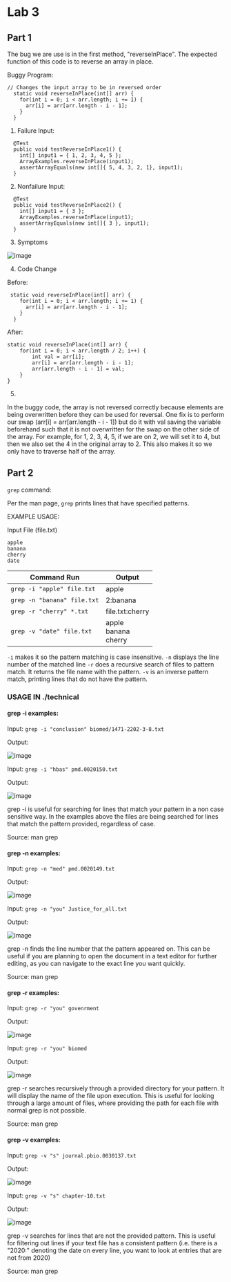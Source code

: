 # Lab 3
## Part 1
The bug we are use is in the first method, "reverseInPlace". The expected function of this code is to reverse an array in place.

Buggy Program:
```
// Changes the input array to be in reversed order
  static void reverseInPlace(int[] arr) {
    for(int i = 0; i < arr.length; i += 1) {
      arr[i] = arr[arr.length - i - 1];
    }
  }
```

1. Failure Input:
```
  @Test
  public void testReverseInPlace1() {
    int[] input1 = { 1, 2, 3, 4, 5 };
    ArrayExamples.reverseInPlace(input1);
    assertArrayEquals(new int[]{ 5, 4, 3, 2, 1}, input1);
  }
```
2. Nonfailure Input:
```
  @Test
  public void testReverseInPlace2() {
    int[] input1 = { 3 };
    ArrayExamples.reverseInPlace(input1);
    assertArrayEquals(new int[]{ 3 }, input1);
  }
```

3. Symptoms
   
![image](https://github.com/anngo-1/cse15l-lab-reports/assets/75955073/57ce36c1-8dbf-47ed-89cf-4edc303a7daa)

4. Code Change
   
Before:
```
 static void reverseInPlace(int[] arr) {
    for(int i = 0; i < arr.length; i += 1) {
      arr[i] = arr[arr.length - i - 1];
    }
  }
```

After:
```
static void reverseInPlace(int[] arr) {
    for(int i = 0; i < arr.length / 2; i++) {
        int val = arr[i];
        arr[i] = arr[arr.length - i - 1];
        arr[arr.length - i - 1] = val;
    }
}

```


5.
In the buggy code, the array is not reversed correctly because elements are being overwritten before they can be used for reversal. One fix is to perform our swap (arr[i] = arr[arr.length - i - 1]) but do it with val saving the variable beforehand such that it is not overwritten for the swap on the other side of the array. For example, for 1, 2, 3, 4, 5, if we are on 2, we will set it to 4, but then we also set the 4 in the original array to 2. This also makes it so we only have to traverse half of the array.

## Part 2

`grep` command:

Per the man page, `grep` prints lines that have specified patterns.

EXAMPLE USAGE:

Input File (file.txt)
```
apple
banana
cherry
date
```

| Command Run                                   | Output              |
|-----------------------------------------------|---------------------|
| `grep -i "apple" file.txt`                    | apple               |
| `grep -n "banana" file.txt`                   | 2:banana            |
| `grep -r "cherry" *.txt`                      | file.txt:cherry     |
| `grep -v "date" file.txt`                     | apple<br>banana<br>cherry |

`-i` makes it so the pattern matching is case insensitive.
`-n` displays the line number of the matched line
`-r` does a recursive search of files to pattern match. It returns the file name with the pattern.
`-v` is an inverse pattern match, printing lines that do not have the pattern.


### USAGE IN ./technical

#### grep -i examples:

Input:
```grep -i "conclusion" biomed/1471-2202-3-8.txt```

Output:

![image](https://github.com/anngo-1/cse15l-lab-reports/assets/75955073/54a95d46-64dd-4df5-b843-df87b316c73b)


Input: ```grep -i "hbas" pmd.0020150.txt```

Output:

![image](https://github.com/anngo-1/cse15l-lab-reports/assets/75955073/1e4173d5-1025-4d5c-9cdc-cf10340ef2e3)

grep -i is useful for searching for lines that match your pattern in a non case sensitive way. In the examples above the files are being searched for lines that match the pattern provided, regardless of case. 

Source: man grep

#### grep -n examples:

Input: ```grep -n "med" pmd.0020149.txt```

Output:

![image](https://github.com/anngo-1/cse15l-lab-reports/assets/75955073/fc4a2087-8bfd-45c0-bbcc-90b021141086)

Input: ```grep -n "you" Justice_for_all.txt```

Output:

![image](https://github.com/anngo-1/cse15l-lab-reports/assets/75955073/1d7fbaf5-f413-44c9-abe6-0ff6db596e74)

grep -n finds the line number that the pattern appeared on. This can be useful if you are planning to open the document in a text editor for further editing, as you can navigate to the exact line you want quickly.

Source: man grep

#### grep -r examples:

Input: ```grep -r "you" govenrment```

Output:

![image](https://github.com/anngo-1/cse15l-lab-reports/assets/75955073/ee6dc192-25e3-446b-961d-5d9d962a7a89)

Input: ```grep -r "you" biomed```

Output:

![image](https://github.com/anngo-1/cse15l-lab-reports/assets/75955073/1c8dc6a2-f84a-46bf-bcb5-9a2853f6e221)

grep -r searches recursively through a provided directory for your pattern. It will display the name of the file upon execution. This is useful for looking through a large amount of files, where providing the path for each file with normal grep is not possible.

Source: man grep

#### grep -v examples:

Input: ```grep -v "s" journal.pbio.0030137.txt```

Output:

![image](https://github.com/anngo-1/cse15l-lab-reports/assets/75955073/1e005666-99c7-4f4d-be83-4462206afe61)

Input: ```grep -v "s" chapter-10.txt```

Output:

![image](https://github.com/anngo-1/cse15l-lab-reports/assets/75955073/60215abc-8389-471b-968d-4f86654b9ebc)

grep -v searches for lines that are not the provided pattern. This is useful for filtering out lines if your text file has a consistent pattern (i.e. there is a "2020:" denoting the date on every line, you want to look at entries that are not from 2020)

Source: man grep
